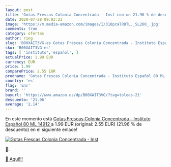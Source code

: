 ```yaml
---
layout: post
title: 'Gotas Frescas Colonia Concentrada - Inst con un 21.96 % de descuento'
date: 2020-07-28 09:03:23
image: 'https://m.media-amazon.com/images/I/310pcalR8TL._SL200_.jpg'
comments: true
category: ofertas
author: ring
slug: 'B00XAIT3VG-es Gotas Frescas Colonia Concentrada - Instituto Español 80...'
sku: 'B00XAIT3VG-es'
tags: [ 'instituto','español', ]
actualPrice: 1.99 EUR
currency: EUR
price: 1.99
comparePrice: 2.55 EUR
prodname: 'Gotas Frescas Colonia Concentrada - Instituto Español 80 ML  14912 '
country: 'es'
flag: '🇪🇸'
brand: ''
buyurl: 'https://www.amazon.es/dp/B00XAIT3VG/?tag=tolees-21'
descuento: '21.96'
average: '2.14'
---
```


En este momento está [Gotas Frescas Colonia Concentrada - Instituto Español 80 ML  14912 ](https://www.amazon.es/dp/B00XAIT3VG/?tag=tolees-21) a 1.99 EUR (original: 2.55 EUR) (21.96 %  de descuento) en el siguiente enlace!

[![Gotas Frescas Colonia Concentrada - Inst](https://m.media-amazon.com/images/I/310pcalR8TL._SL200_.jpg)](https://www.amazon.es/dp/B00XAIT3VG/?tag=tolees-21)

🔎:


[🛒 Aquí!!!](https://www.amazon.es/dp/B00XAIT3VG/?tag=tolees-21)
